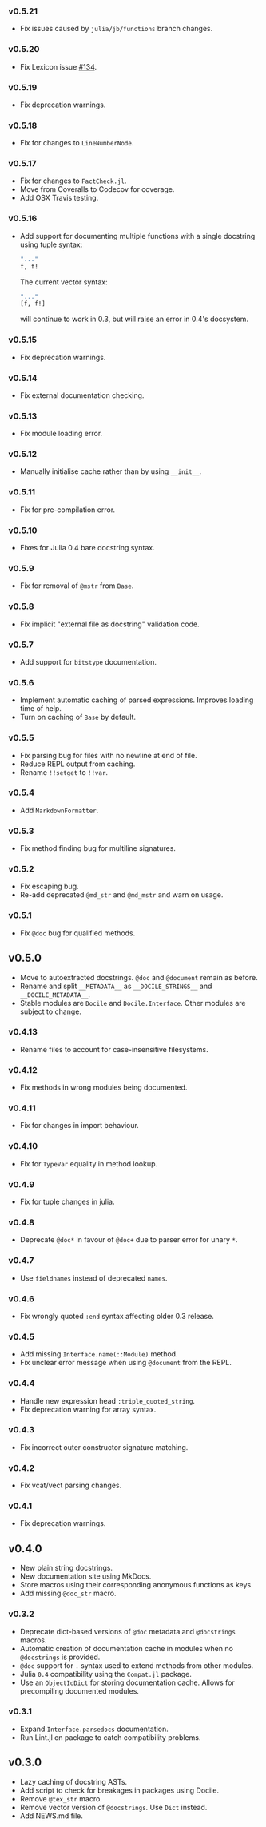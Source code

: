 ### v0.5.21

* Fix issues caused by `julia/jb/functions` branch changes.

### v0.5.20

* Fix Lexicon issue [#134](https://github.com/MichaelHatherly/Lexicon.jl/issues/134).

### v0.5.19

* Fix deprecation warnings.

### v0.5.18

* Fix for changes to ``LineNumberNode``.

### v0.5.17

* Fix for changes to ``FactCheck.jl``.
* Move from Coveralls to Codecov for coverage.
* Add OSX Travis testing.

### v0.5.16

* Add support for documenting multiple functions with a single docstring using tuple syntax:

  ```julia
  "..."
  f, f!
  ```

  The current vector syntax:

  ```julia
  "..."
  [f, f!]
  ```

  will continue to work in 0.3, but will raise an error in 0.4's docsystem.

### v0.5.15

* Fix deprecation warnings.

### v0.5.14

* Fix external documentation checking.

### v0.5.13

* Fix module loading error.

### v0.5.12

* Manually initialise cache rather than by using ``__init__``.

### v0.5.11

* Fix for pre-compilation error.

### v0.5.10

* Fixes for Julia 0.4 bare docstring syntax.

### v0.5.9

* Fix for removal of ``@mstr`` from ``Base``.

### v0.5.8

* Fix implicit "external file as docstring" validation code.

### v0.5.7

* Add support for ``bitstype`` documentation.

### v0.5.6

* Implement automatic caching of parsed expressions. Improves loading time of help.
* Turn on caching of ``Base`` by default.

### v0.5.5

* Fix parsing bug for files with no newline at end of file.
* Reduce REPL output from caching.
* Rename ``!!setget`` to ``!!var``.

### v0.5.4

* Add ``MarkdownFormatter``.

### v0.5.3

* Fix method finding bug for multiline signatures.

### v0.5.2

* Fix escaping bug.
* Re-add deprecated ``@md_str`` and ``@md_mstr`` and warn on usage.

### v0.5.1

* Fix ``@doc`` bug for qualified methods.

## v0.5.0

* Move to autoextracted docstrings. ``@doc`` and ``@document`` remain as before.
* Rename and split ``__METADATA__`` as ``__DOCILE_STRINGS__`` and ``__DOCILE_METADATA__``.
* Stable modules are ``Docile`` and ``Docile.Interface``. Other modules are subject to change.

### v0.4.13

* Rename files to account for case-insensitive filesystems.

### v0.4.12

* Fix methods in wrong modules being documented.

### v0.4.11

* Fix for changes in import behaviour.

### v0.4.10

* Fix for `TypeVar` equality in method lookup.

### v0.4.9

* Fix for tuple changes in julia.

### v0.4.8

* Deprecate `@doc*` in favour of `@doc+` due to parser error for unary `*`.

### v0.4.7

* Use `fieldnames` instead of deprecated `names`.

### v0.4.6

* Fix wrongly quoted `:end` syntax affecting older 0.3 release.

### v0.4.5

* Add missing `Interface.name(::Module)` method.
* Fix unclear error message when using `@document` from the REPL.

### v0.4.4

* Handle new expression head `:triple_quoted_string`.
* Fix deprecation warning for array syntax.

### v0.4.3

* Fix incorrect outer constructor signature matching.

### v0.4.2

* Fix vcat/vect parsing changes.

### v0.4.1

* Fix deprecation warnings.

## v0.4.0

* New plain string docstrings.
* New documentation site using MkDocs.
* Store macros using their corresponding anonymous functions as keys.
* Add missing `@doc_str` macro.

### v0.3.2

* Deprecate dict-based versions of `@doc` metadata and `@docstrings` macros.
* Automatic creation of documentation cache in modules when no `@docstrings` is provided.
* `@doc` support for `.` syntax used to extend methods from other modules.
* Julia `0.4` compatibility using the `Compat.jl` package.
* Use an `ObjectIdDict` for storing documentation cache. Allows for precompiling documented modules.

### v0.3.1

* Expand `Interface.parsedocs` documentation.
* Run Lint.jl on package to catch compatibility problems.

## v0.3.0

* Lazy caching of docstring ASTs.
* Add script to check for breakages in packages using Docile.
* Remove `@tex_str` macro.
* Remove vector version of `@docstrings`. Use `Dict` instead.
* Add NEWS.md file.
